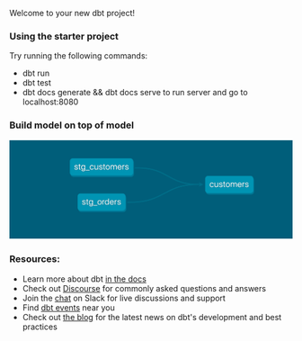 Welcome to your new dbt project!

### Using the starter project

Try running the following commands:
- dbt run
- dbt test
- dbt docs generate && dbt docs serve to run server and go to localhost:8080


### Build model on top of model
![the dag we build on our dbt project](captures/dbt-dag.png)


### Resources:
- Learn more about dbt [in the docs](https://docs.getdbt.com/docs/introduction)
- Check out [Discourse](https://discourse.getdbt.com/) for commonly asked questions and answers
- Join the [chat](https://community.getdbt.com/) on Slack for live discussions and support
- Find [dbt events](https://events.getdbt.com) near you
- Check out [the blog](https://blog.getdbt.com/) for the latest news on dbt's development and best practices
